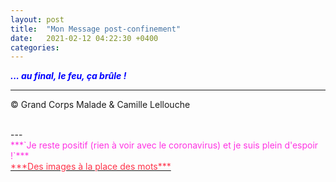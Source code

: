 ```yaml
---
layout: post
title:  "Mon Message post-confinement"
date:   2021-02-12 04:22:30 +0400
categories: 
---
```



<span style="color: blue">***... au final, le feu, ça brûle !***</span>
<br/>


---
&copy;  Grand Corps Malade & Camille Lellouche

<br>
---

<br>
<span style="color: #ff33e3">***`Je reste positif (rien à voir avec le coronavirus) et je suis plein d'espoir !`***</span>

<br>
<a href="https://pixabay.com/fr/users/alexey_hulsov-388655/?tab=latest" target="_blank"><span style="color:  #ff3349">***Des images à la place des mots***</span></a>
